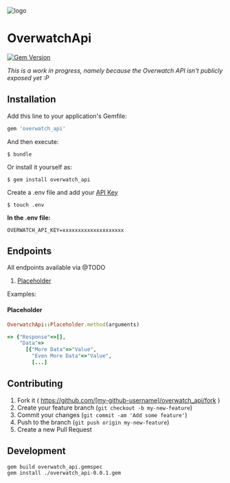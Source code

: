 ![logo](http://i.imgur.com/uHMulGP.jpg)

# OverwatchApi

[![Gem Version](https://badge.fury.io/rb/overwatch_api.svg)](https://badge.fury.io/rb/overwatch_api)

_This is a work in progress, namely because the Overwatch API isn't publicly exposed yet :P_

## Installation

Add this line to your application's Gemfile:

```ruby
gem 'overwatch_api'
```

And then execute:

    $ bundle

Or install it yourself as:

    $ gem install overwatch_api

Create a .env file and add your [API Key]()

    $ touch .env

**In the .env file:**

    OVERWATCH_API_KEY=xxxxxxxxxxxxxxxxxxxx

## Endpoints

All endpoints available via @TODO

1. [Placeholder](#placeholder)

Examples:

#### Placeholder

```ruby
OverwatchApi::Placeholder.method(arguments)

=> {"Response"=>[],
    "Data"=>
      [{"More Data"=>"Value",
        "Even More Data"=>"Value",
        [...]
```


## Contributing

1. Fork it ( https://github.com/[my-github-username]/overwatch_api/fork )
2. Create your feature branch (`git checkout -b my-new-feature`)
3. Commit your changes (`git commit -am 'Add some feature'`)
4. Push to the branch (`git push origin my-new-feature`)
5. Create a new Pull Request

## Development

    gem build overwatch_api.gemspec
    gem install ./overwatch_api-0.0.1.gem
